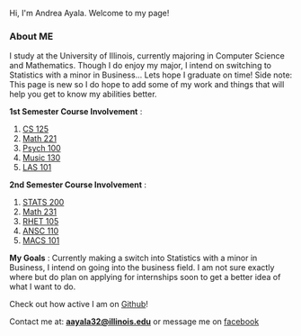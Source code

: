 Hi, I'm Andrea Ayala. Welcome to my page! 

### About ME

I study at the University of Illinois, currently majoring in Computer Science and Mathematics. Though I do enjoy my major, I intend on switching to Statistics with a minor in Business... Lets hope I graduate on time! Side note: This page is new so I do hope to add some of my work and things that will help you get to know my abilities better.

**1st Semester Course Involvement** 
:
1. [CS 125](https://cs125.cs.illinois.edu/) 
2. [Math 221](https://math.illinois.edu/resources/department-resources/syllabus-math-221) 
3. [Psych 100](https://courses.illinois.edu/search/schedule/2013/summer/PSYC/100)
4. [Music 130](https://courses.illinois.edu/search/schedule/2015/summer/MUS/130) 
5. [LAS 101](http://www.las.illinois.edu/students/lifecareerdesign/classes/las101/)   

**2nd Semester Course Involvement**
:
1. [STATS 200](http://catalog.illinois.edu/courses-of-instruction/stat/)
2. [Math 231](https://math.illinois.edu/resources/department-resources/syllabus-math-231)
3. [RHET 105](https://courses.illinois.edu/search/schedule/2017/spring/RHET/105?sess=)
4. [ANSC 110](http://catalog.illinois.edu/courses-of-instruction/ansc/)
5. [MACS 101](http://catalog.illinois.edu/courses-of-instruction/macs/)

**My Goals**
:
Currently making a switch into Statistics with a minor in Business, I intend on going into the business field. I am not sure exactly where but do plan on applying for internships soon to get a better idea of what I want to do. 

Check out how active I am on [Github](https://github.com/aayala32)!

Contact me at: **aayala32@illinois.edu** or message me on [facebook](https://www.facebook.com/andreagugu.ayala)
